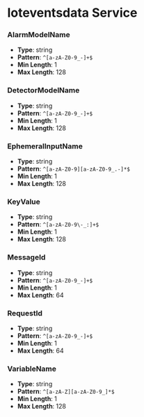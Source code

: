 # Ioteventsdata Service

### AlarmModelName
- **Type**: string
- **Pattern**: `^[a-zA-Z0-9_-]+$`
- **Min Length**: 1
- **Max Length**: 128

### DetectorModelName
- **Type**: string
- **Pattern**: `^[a-zA-Z0-9_-]+$`
- **Min Length**: 1
- **Max Length**: 128

### EphemeralInputName
- **Type**: string
- **Pattern**: `^[a-zA-Z0-9][a-zA-Z0-9_.-]*$`
- **Min Length**: 1
- **Max Length**: 128

### KeyValue
- **Type**: string
- **Pattern**: `^[a-zA-Z0-9\-_:]+$`
- **Min Length**: 1
- **Max Length**: 128

### MessageId
- **Type**: string
- **Pattern**: `^[a-zA-Z0-9_-]+$`
- **Min Length**: 1
- **Max Length**: 64

### RequestId
- **Type**: string
- **Pattern**: `^[a-zA-Z0-9_-]+$`
- **Min Length**: 1
- **Max Length**: 64

### VariableName
- **Type**: string
- **Pattern**: `^[a-zA-Z][a-zA-Z0-9_]*$`
- **Min Length**: 1
- **Max Length**: 128

